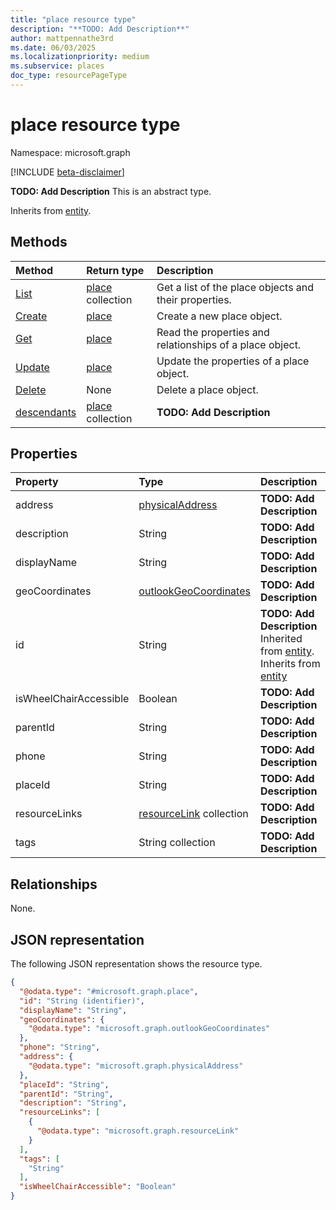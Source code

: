 ```yaml
---
title: "place resource type"
description: "**TODO: Add Description**"
author: mattpennathe3rd
ms.date: 06/03/2025
ms.localizationpriority: medium
ms.subservice: places
doc_type: resourcePageType
---
```


# place resource type

Namespace: microsoft.graph

[!INCLUDE [beta-disclaimer](../../includes/beta-disclaimer.md)]

**TODO: Add Description**
This is an abstract type.


Inherits from [entity](../resources/entity.md).


## Methods
|Method|Return type|Description|
|:---|:---|:---|
|[List](../api/place-list.md)|[place](../resources/place.md) collection|Get a list of the place objects and their properties.|
|[Create](../api/place-post-places.md)|[place](../resources/place.md)|Create a new place object.|
|[Get](../api/place-get.md)|[place](../resources/place.md)|Read the properties and relationships of a place object.|
|[Update](../api/place-update.md)|[place](../resources/place.md)|Update the properties of a place object.|
|[Delete](../api/place-delete.md)|None|Delete a place object.|
|[descendants](../api/place-descendants.md)|[place](../resources/place.md) collection|**TODO: Add Description**|

## Properties
|Property|Type|Description|
|:---|:---|:---|
|address|[physicalAddress](../resources/physicaladdress.md)|**TODO: Add Description**|
|description|String|**TODO: Add Description**|
|displayName|String|**TODO: Add Description**|
|geoCoordinates|[outlookGeoCoordinates](../resources/outlookgeocoordinates.md)|**TODO: Add Description**|
|id|String|**TODO: Add Description** Inherited from [entity](../resources/entity.md). Inherits from [entity](../resources/entity.md)|
|isWheelChairAccessible|Boolean|**TODO: Add Description**|
|parentId|String|**TODO: Add Description**|
|phone|String|**TODO: Add Description**|
|placeId|String|**TODO: Add Description**|
|resourceLinks|[resourceLink](../resources/resourcelink.md) collection|**TODO: Add Description**|
|tags|String collection|**TODO: Add Description**|

## Relationships
None.

## JSON representation
The following JSON representation shows the resource type.
<!-- {
  "blockType": "resource",
  "keyProperty": "id",
  "@odata.type": "microsoft.graph.place",
  "baseType": "microsoft.graph.entity",
  "openType": false
}
-->
``` json
{
  "@odata.type": "#microsoft.graph.place",
  "id": "String (identifier)",
  "displayName": "String",
  "geoCoordinates": {
    "@odata.type": "microsoft.graph.outlookGeoCoordinates"
  },
  "phone": "String",
  "address": {
    "@odata.type": "microsoft.graph.physicalAddress"
  },
  "placeId": "String",
  "parentId": "String",
  "description": "String",
  "resourceLinks": [
    {
      "@odata.type": "microsoft.graph.resourceLink"
    }
  ],
  "tags": [
    "String"
  ],
  "isWheelChairAccessible": "Boolean"
}
```

